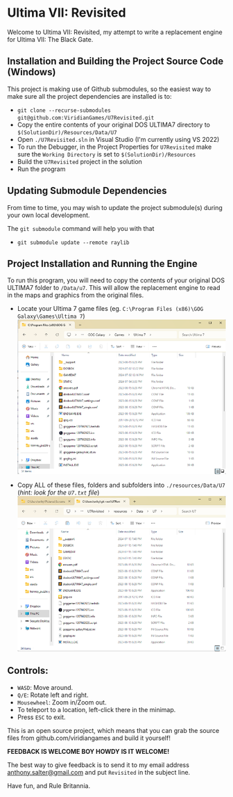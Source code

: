 # Ultima VII: Revisited

Welcome to Ultima VII: Revisited, my attempt to write a replacement engine for Ultima VII: The Black Gate.

## Installation and Building the Project Source Code (Windows)

This project is making use of Github submodules, so the easiest way to make sure all the project dependencies are installed is to:

- `git clone --recurse-submodules git@github.com:ViridianGames/U7Revisited.git`
- Copy the entire contents of your original DOS ULTIMA7 directory to `$(SolutionDir)/Resources/Data/U7`
- Open `./U7Revisited.sln` in Visual Studio (I'm currently using VS 2022)
- To run the Debugger, in the Project Properties for `U7Revisited` make sure the `Working Directory` is set to `$(SolutionDir)/Resources`
- Build the `U7Revisited` project in the solution
- Run the program

## Updating Submodule Dependencies

From time to time, you may wish to update the project submodule(s) during your own local development.

The `git submodule` command will help you with that

- `git submodule update --remote raylib`

## Project Installation and Running the Engine

To run this program, you will need to copy the contents of your original DOS ULTIMA7 folder to `/Data/u7`.  This
will allow the replacement engine to read in the maps and graphics from the original files.

- Locate your Ultima 7 game files (eg. `C:\Program Files (x86)\GOG Galaxy\Games\Ultima 7`)
![Typical GoG U7 folder](./screenshots/install-1.png)

- Copy ALL of these files, folders and subfolders into `./resources/Data/U7` (*hint: look for the `U7.txt` file*)
![Project U7 Data folder](./screenshots/install-2.png)


## Controls:

- `WASD`:  Move around.
- `Q/E`:  Rotate left and right.
- `Mousewheel`:  Zoom in/Zoom out.
- To teleport to a location, left-click there in the minimap.
- Press `ESC` to exit.

This is an open source project, which means that you can grab the source files from github.com/viridiangames and
build it yourself!

**FEEDBACK IS WELCOME BOY HOWDY IS IT WELCOME!** 

The best way to give feedback is to send it to my email address anthony.salter@gmail.com and put `Revisited` in
the subject line.

Have fun, and Rule Britannia.

